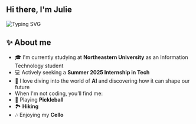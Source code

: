 ## Hi there, I'm Julie
![Typing SVG](https://readme-typing-svg.demolab.com?font=Inconsolata&weight=500&size=50&duration=4000&pause=300&color=A020F0&center=true&vCenter=true&multiline=true&repeat=false&width=1300&height=140&lines=Hi+there%2C+I'm+Julie%2C+and+I+don't+code+for+a+living...+yet.;Stay+tuned!)


## ✨ About me
- 🎓 I'm currently studying at **Northeastern University** as an Information Technology student
- 💻 Actively seeking a **Summer 2025 Internship in Tech**
- 🤖 I love diving into the world of **AI** and discovering how it can shape our future
-  When I'm not coding, you’ll find me:
  - 🏓 Playing **Pickleball**
  - 🏞️ **Hiking**
  - 🎶 Enjoying my **Cello**

